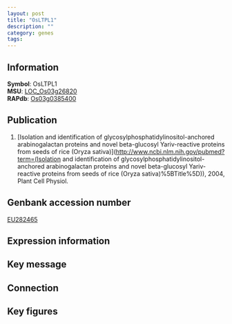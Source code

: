 ```yaml
---
layout: post
title: "OsLTPL1"
description: ""
category: genes
tags: 
---
```


## Information
__Symbol__: OsLTPL1  
__MSU__: [LOC_Os03g26820](http://rice.plantbiology.msu.edu/cgi-bin/ORF_infopage.cgi?orf=LOC_Os03g26820)  
__RAPdb__: [Os03g0385400](http://rapdb.dna.affrc.go.jp/viewer/gbrowse_details/irgsp1?name=Os03g0385400)  

## Publication
1. [Isolation and identification of glycosylphosphatidylinositol-anchored arabinogalactan proteins and novel beta-glucosyl Yariv-reactive proteins from seeds of rice (Oryza sativa)](http://www.ncbi.nlm.nih.gov/pubmed?term=(Isolation and identification of glycosylphosphatidylinositol-anchored arabinogalactan proteins and novel beta-glucosyl Yariv-reactive proteins from seeds of rice (Oryza sativa)%5BTitle%5D)), 2004, Plant Cell Physiol.

## Genbank accession number
[EU282465](http://www.ncbi.nlm.nih.gov/nuccore/EU282465)

## Expression information

## Key message

## Connection

## Key figures


